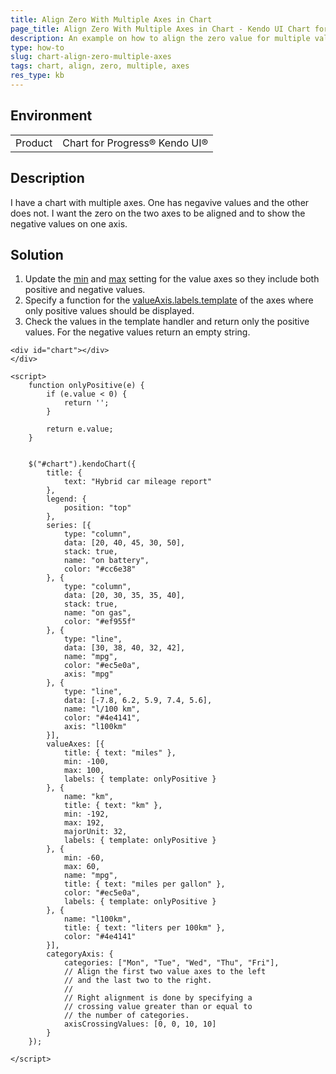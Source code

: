 ```yaml
---
title: Align Zero With Multiple Axes in Chart
page_title: Align Zero With Multiple Axes in Chart - Kendo UI Chart for jQuery
description: An example on how to align the zero value for multiple value axes in a Kendo UI Chart.
type: how-to
slug: chart-align-zero-multiple-axes
tags: chart, align, zero, multiple, axes
res_type: kb
---
```


## Environment

<table>
 <tr>
  <td>Product</td>
  <td>Chart for Progress® Kendo UI®</td>
 </tr>
</table>

## Description

I have a chart with multiple axes. One has negavive values and the other does not. I want the zero on the two axes to be aligned and to show the negative values on one axis.

## Solution

1. Update the [min](https://docs.telerik.com/kendo-ui/api/javascript/dataviz/ui/chart/configuration/valueaxis.min) and [max](https://docs.telerik.com/kendo-ui/api/javascript/dataviz/ui/chart/configuration/valueaxis.max) setting for the value axes so they include both positive and negative values.
1. Specify a function for the [valueAxis.labels.template](https://docs.telerik.com/kendo-ui/api/javascript/dataviz/ui/chart/configuration/valueaxis.labels#valueaxislabelstemplate) of the axes where only positive values should be displayed. 
1. Check the values in the template handler and return only the positive values. For the negative values return an empty string.


```dojo
<div id="chart"></div>
</div>

<script>
    function onlyPositive(e) {
        if (e.value < 0) {
            return '';
        }

        return e.value;
    }


    $("#chart").kendoChart({
        title: {
            text: "Hybrid car mileage report"
        },
        legend: {
            position: "top"
        },
        series: [{
            type: "column",
            data: [20, 40, 45, 30, 50],
            stack: true,
            name: "on battery",
            color: "#cc6e38"
        }, {
            type: "column",
            data: [20, 30, 35, 35, 40],
            stack: true,
            name: "on gas",
            color: "#ef955f"
        }, {
            type: "line",
            data: [30, 38, 40, 32, 42],
            name: "mpg",
            color: "#ec5e0a",
            axis: "mpg"
        }, {
            type: "line",
            data: [-7.8, 6.2, 5.9, 7.4, 5.6],
            name: "l/100 km",
            color: "#4e4141",
            axis: "l100km"
        }],
        valueAxes: [{
            title: { text: "miles" },
            min: -100,
            max: 100,
            labels: { template: onlyPositive }
        }, {
            name: "km",
            title: { text: "km" },
            min: -192,
            max: 192,
            majorUnit: 32,
            labels: { template: onlyPositive }
        }, {
            min: -60,
            max: 60,
            name: "mpg",
            title: { text: "miles per gallon" },
            color: "#ec5e0a",
            labels: { template: onlyPositive }
        }, {
            name: "l100km",
            title: { text: "liters per 100km" },
            color: "#4e4141"
        }],
        categoryAxis: {
            categories: ["Mon", "Tue", "Wed", "Thu", "Fri"],
            // Align the first two value axes to the left
            // and the last two to the right.
            //
            // Right alignment is done by specifying a
            // crossing value greater than or equal to
            // the number of categories.
            axisCrossingValues: [0, 0, 10, 10]
        }
    }); 

</script>
```
